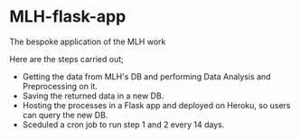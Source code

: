 # MLH-flask-app
The bespoke application of the MLH work

Here are the steps carried out;

- Getting the data from MLH's DB and performing Data Analysis and Preprocessing on it.
- Saving the returned data in a new DB.
- Hosting the processes in a Flask app and deployed on Heroku, so users can query the new DB. 
- Sceduled a cron job to run step 1 and 2 every 14 days.
